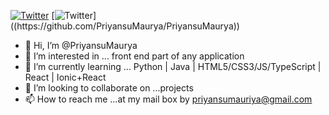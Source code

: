 [![Twitter](https://img.shields.io/twitter/follow/pr17anshu?style=social)]((https://github.com/PriyansuMaurya/PriyansuMaurya))
[![Twitter]([https://img.shields.io/instagram/follow/pr17anshu?style=social](https://img.shields.io/amo/stars/https://docs.github.com/en))]((https://github.com/PriyansuMaurya/PriyansuMaurya))

- 👋 Hi, I’m @PriyansuMaurya
- 👀 I’m interested in ...  front end part of any application
- 🌱 I’m currently learning ... Python | Java | HTML5/CSS3/JS/TypeScript | React | Ionic+React
- 💞️ I’m looking to collaborate on ...projects
- 📫 How to reach me ...at my mail box by priyansumauriya@gmail.com

<!---
PriyansuMaurya/PriyansuMaurya is a ✨ special ✨ repository because its `README.md` (this file) appears on your GitHub profile.
You can click the Preview link to take a look at your changes.
--->
